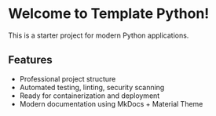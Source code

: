 # Welcome to Template Python!

This is a starter project for modern Python applications.

## Features

- Professional project structure
- Automated testing, linting, security scanning
- Ready for containerization and deployment
- Modern documentation using MkDocs + Material Theme

